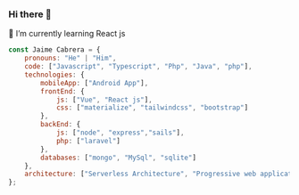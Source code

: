 ### Hi there 👋

<!--
**JaimeCabrera/JaimeCabrera** is a ✨ _special_ ✨ repository because its `README.md` (this file) appears on your GitHub profile.

Here are some ideas to get you started:

- 🔭 I’m currently working on ...
- 🌱 I’m currently learning ...
- 👯 I’m looking to collaborate on ...
- 🤔 I’m looking for help with ...
- 💬 Ask me about ...
- 📫 How to reach me: ...
- 😄 Pronouns: ...
- ⚡ Fun fact: ...
-->
🌱 I’m currently learning React js
```javascript
const Jaime Cabrera = {
    pronouns: "He" | "Him",
    code: ["Javascript", "Typescript", "Php", "Java", "php"],
    technologies: {
        mobileApp: ["Android App"],
        frontEnd: {
            js: ["Vue", "React js"],
            css: ["materialize", "tailwindcss", "bootstrap"]
        },
        backEnd: {
            js: ["node", "express","sails"],
            php: ["laravel"]
        },
        databases: ["mongo", "MySql", "sqlite"]
    },
    architecture: ["Serverless Architecture", "Progressive web applications", "Single page applications"],
};
```
